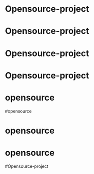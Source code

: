 # Opensource-project
# Opensource-project
# Opensource-project
# Opensource-project
# opensource
#opensource
# opensource
# opensource
#Opensource-project
